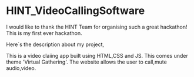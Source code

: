 # HINT_VideoCallingSoftware

I would like to thank the HINT Team for organising such a great hackathon! This is my first ever hackathon.

Here`s the description about my project,

This is a video claiing app built using HTML,CSS and JS. This comes under theme 'Virtual Gathering'.
The website allows the user to call,mute audio,video. 
